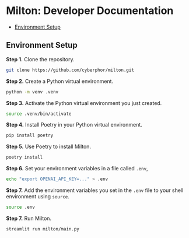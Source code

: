 # Milton: Developer Documentation
* [Environment Setup](#environment-setup)

## Environment Setup
**Step 1.** Clone the repository.
```bash
git clone https://github.com/cyberphor/milton.git
```

**Step 2.** Create a Python virtual environment.
```bash
python -m venv .venv
```

**Step 3.** Activate the Python virtual environment you just created.
```bash
source .venv/bin/activate
``` 

**Step 4.** Install Poetry in your Python virtual environment.
```bash
pip install poetry
```

**Step 5.** Use Poetry to install Milton.
```bash
poetry install
```

**Step 6.** Set your environment variables in a file called `.env`,
```bash
echo "export OPENAI_API_KEY=..." > .env
```

**Step 7.** Add the environment variables you set in the `.env` file to your shell environment using `source`.
```bash
source .env
```

**Step 7.** Run Milton.
```bash
streamlit run milton/main.py
```
